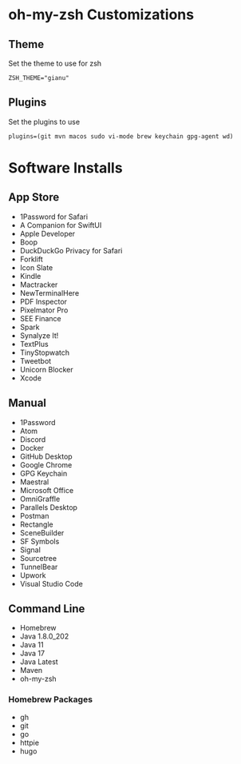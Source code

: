 # oh-my-zsh Customizations

## Theme
Set the theme to use for zsh
```
ZSH_THEME="gianu"
```

## Plugins
Set the plugins to use
```
plugins=(git mvn macos sudo vi-mode brew keychain gpg-agent wd)
```

# Software Installs

## App Store
* 1Password for Safari
* A Companion for SwiftUI
* Apple Developer
* Boop
* DuckDuckGo Privacy for Safari
* Forklift
* Icon Slate
* Kindle
* Mactracker
* NewTerminalHere
* PDF Inspector
* Pixelmator Pro
* SEE Finance
* Spark
* Synalyze It!
* TextPlus
* TinyStopwatch
* Tweetbot
* Unicorn Blocker
* Xcode

## Manual
* 1Password
* Atom
* Discord
* Docker
* GitHub Desktop
* Google Chrome
* GPG Keychain
* Maestral
* Microsoft Office
* OmniGraffle
* Parallels Desktop
* Postman
* Rectangle
* SceneBuilder
* SF Symbols
* Signal
* Sourcetree
* TunnelBear
* Upwork
* Visual Studio Code

## Command Line
* Homebrew
* Java 1.8.0_202
* Java 11
* Java 17
* Java Latest
* Maven
* oh-my-zsh

### Homebrew Packages
* gh
* git
* go
* httpie
* hugo

